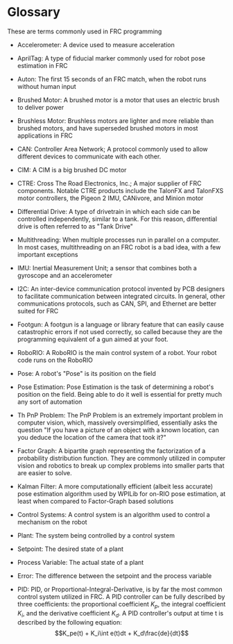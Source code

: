 # Glossary

These are terms commonly used in FRC programming

- Accelerometer: A device used to measure acceleration

- AprilTag: A type of fiducial marker commonly used for robot pose estimation in FRC

- Auton: The first 15 seconds of an FRC match, when the robot runs without human input

- Brushed Motor: A brushed motor is a motor that uses an electric brush to deliver power

- Brushless Motor: Brushless motors are lighter and more reliable than brushed motors, and have superseded brushed motors in most applications in FRC

- CAN: Controller Area Network; A protocol commonly used to allow different devices to communicate with each other.

- CIM: A CIM is a big brushed DC motor

- CTRE: Cross The Road Electronics, Inc.; A major supplier of FRC components. Notable CTRE products include the TalonFX and TalonFXS motor controllers, the Pigeon 2 IMU, CANivore, and Minion motor

- Differential Drive: A type of drivetrain in which each side can be controlled independently, similar to a tank. For this reason, differential drive is often referred to as "Tank Drive"

- Multithreading: When multiple processes run in parallel on a computer. In most cases, multithreading on an FRC robot is a bad idea, with a few important exceptions

- IMU: Inertial Measurement Unit; a sensor that combines both a gyroscope and an accelerometer

- I2C: An inter-device communication protocol invented by PCB designers to facilitate communication between integrated circuits. In general, other communications protocols, such as CAN, SPI, and Ethernet are better suited for FRC

- Footgun: A footgun is a language or library feature that can easily cause catastrophic errors if not used correctly, so called because they are the programming equivalent of a gun aimed at your foot.

- RoboRIO: A RoboRIO is the main control system of a robot. Your robot code runs on the RoboRIO

- Pose: A robot's "Pose" is its position on the field

- Pose Estimation: Pose Estimation is the task of determining a robot's position on the field. Being able to do it well is essential for pretty much any sort of automation

- Th PnP Problem: The PnP Problem is an extremely important problem in computer vision, which, massively oversimplified, essentially asks the question "If you have a picture of an object with a known location, can you deduce the location of the camera that took it?"

- Factor Graph: A bipartite graph representing the factorization of a probability distribution function. They are commonly utilized in computer vision and robotics to break up complex problems into smaller parts that are easier to solve.

- Kalman Filter: A more computationally efficient (albeit less accurate) pose estimation algorithm used by WPILib for on-RIO pose estimation, at least when compared to Factor-Graph based solutions

- Control Systems: A control system is an algorithm used to control a mechanism on the robot

- Plant: The system being controlled by a control system

- Setpoint: The desired state of a plant

- Process Variable: The actual state of a plant

- Error: The difference between the setpoint and the process variable

- PID: PID, or Proportional-Integral-Derivative, is by far the most common control system utilized in FRC. A PID controller can be fully described by three coefficients: the proportional coefficient $K_p$, the integral coefficient $K_i$, and the derivative coefficient $K_d$. A PID controller's output at time t is described by the following equation: 
$$K_pe(t) + K_i\int e(t)dt + K_d\frac{de}{dt}$$




